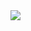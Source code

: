 <img align="center" src="https://github-readme-stats.vercel.app/api/top-langs/?username=xertis&theme=merko&layout=donut-vertical" />
